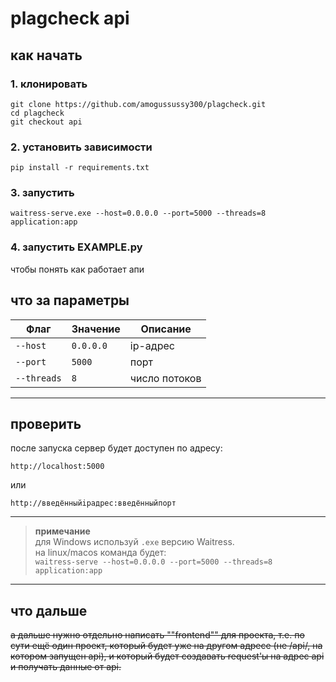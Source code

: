 # plagcheck api

## как начать

### 1. клонировать
```
git clone https://github.com/amogussussy300/plagcheck.git
cd plagcheck
git checkout api
```

### 2. установить зависимости
```
pip install -r requirements.txt
```
### 3. запустить
```
waitress-serve.exe --host=0.0.0.0 --port=5000 --threads=8 application:app
```
### 4. запустить EXAMPLE.py
чтобы понять как работает апи

## что за параметры
| Флаг         | Значение      | Описание      |
|--------------|---------------|---------------|
| `--host`     | `0.0.0.0`     | ip-адрес      |
| `--port`     | `5000`        | порт          |
| `--threads`  | `8`           | число потоков |

---

## проверить
после запуска сервер будет доступен по адресу:  
```
http://localhost:5000
```
или  
```
http://введённыйipадрес:введённыйпорт
```
---

> **примечание**  
> для Windows используй `.exe` версию Waitress.  
> на linux/macos команда будет:  
> `waitress-serve --host=0.0.0.0 --port=5000 --threads=8 application:app`

---
## что дальше
~~а дальше нужно отдельно написать ""frontend"" для проекта, т.е. по сути ещё один проект, который будет уже на другом адресе (не /api/, на котором запущен api), и который будет создавать request'ы на адрес api и получать данные от api.~~
